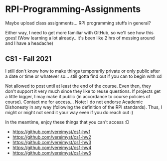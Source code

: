 # RPI-Programming-Assignments

Maybe upload class assignments… RPI programming stuffs in general?

Either way, I need to get more familiar with GitHub, so we'll see how this goes! (Wow learning a lot already.. it's been like 2 hrs of messing around and I have a headache)


## CS1 - Fall 2021

I still don't know how to make things temporarily private or only public after a date or time or whatever so... still gotta find out if you can to begin with xd

Not allowed to post until at least the end of the course. Even then, they don't support it very much since they like to reuse questions. If projects get a little bigger, I may make it public (in accordance to course policies of course). Contact me for access... Note: I do not endorse Academic Dishonesty in any way (following the definition of the RPI standards). Thus, I might or might not send it your way even if you do reach out :)

In the meantime, enjoy these things that you can't access :D
 - https://github.com/vereimyst/cs1-hw1
 - https://github.com/vereimyst/cs1-hw2
 - https://github.com/vereimyst/cs1-hw3
 - https://github.com/vereimyst/cs1-hw4
 - https://github.com/vereimyst/cs1-hw5
